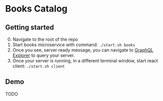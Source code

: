 # Books Catalog

## Getting started

0. Navigate to the root of the repo
1. Start books microservice with command: `./start.sh books`
2. Once you see, server ready message, you can navigate to [GraphQL Explorer](http://localhost:4001/api/books/graphql) to query your server.
3. Once your server is running, in a different terminal window, start react client: `./start.sh client`

## Demo

TODO
